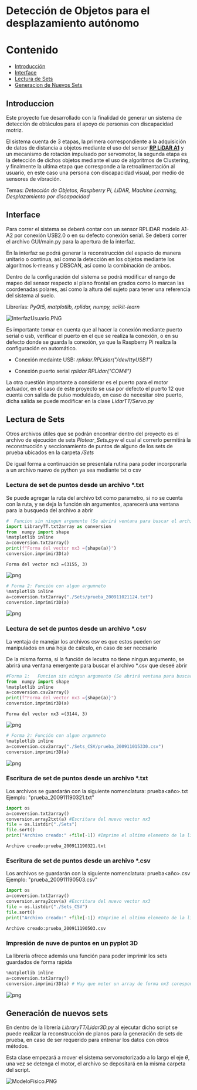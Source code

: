 # Detección de Objetos para el desplazamiento autónomo

# Contenido

* [Introducción](#intro)
* [Interface](#interface)
* [Lectura de Sets](#sets)
* [Generacion de Nuevos Sets](#nuevosSets)

## Introduccion <a id='intro'></a>
Este proyecto fue desarrollado con la finalidad de generar un sistema de detección de obtáculos para el apoyo de personas con discapacidad motriz.

El sistema cuenta de 3 etapas, la primera correspondiente a la adquisición de datos de distancia a objetos mediante el uso del sensor __[RP LiDAR A1](https://uelectronics.com/producto/rplidar-a1m8-r6-escaner-laser-360/)__  y un mecanismo de rotación impulsado por servomotor, la segunda etapa es la detección de dichos objetos mediante el uso de algoritmos de Clustering, y finalmente la ultima etapa que corresponde a la retroalimentación al usuario, en este caso una persona con discapacidad visual, por medio de sensores de vibración.


Temas: _Detección de Objetos, Raspberry Pi, LiDAR, Machine Learning, Desplazamiento por discapacidad_

## Interface <a id='interface'></a>

Para correr el sistema se deberá contar con un sensor RPLiDAR modelo A1-A2 por conexión USB2.0 o en su defecto conexión seríal. 
Se deberá correr el archivo GUI/main.py para la apertura de la interfaz.

En la interfaz se podrá generar la reconstrucción del espacio de manera unitario o continua, así como la detección en los objetos mediante los algoritmos k-means y DBSCAN, así como la combinación de ambos.

Dentro de la configuración del sistema se podrá modificar el rango de mapeo del sensor respecto al plano frontal en grados como lo marcan las coordenadas polares, así como la altura del sujeto para tener una referencia del sistema al suelo.

Librerías: _PyQt5, matplotlib, rplidar, numpy, scikit-learn_

![InterfazUsuario.PNG](ca7541ce-d14a-4d2a-ab6c-67b6513fcafd.PNG)

Es importante tomar en cuenta que al hacer la conexión mediante puerto serial o usb, verificar el puerto en el que se realiza la conexión, o en su defecto donde se guarda la conexión, ya que la Raspberry Pi realiza la configuración en automático.

* Conexión medainte USB: _rplidar.RPLidar("/dev/ttyUSB1")_

* Conexión puerto serial _rplidar.RPLidar("COM4")_

La otra cuestión importante a considerar es el puerto para el motor actuador, en el caso de este proyecto se usa por defecto el puerto 12 que cuenta con salida de pulso moduldado, en caso de necesitar otro puerto, dicha salida se puede modificar en la clase _LidarTT/Servo.py_


## Lectura de Sets <a id='sets'></a>
Otros archivos útiles que se podrán encontrar dentro del proyecto es el archivo de ejecución de sets _Plotear_Sets.pyw_ el cual al correrlo permitirá la reconstrucción y seccionamiento de puntos de alguno de los sets de prueba ubicados en la carpeta _/Sets_

De igual forma a continuación se presentala rutina para poder incorporarla a un archivo nuevo de python ya sea mediante txt o csv

### Lectura de set de puntos desde un archivo *.txt
Se puede agregar la ruta del archivo txt como parametro, si no se cuenta con la ruta, y se deja la función sin argumentos, aparecerá una ventana para la busqueda del archivo a abrir

```python
#  Funcion sin ningun argumento (Se abrirá ventana para buscar el archivo)
import LibraryTT.txt2array as conversion
from  numpy import shape
%matplotlib inline
a=conversion.txt2array()
print(f"Forma del vector nx3 ={shape(a)}")
conversion.imprimir3D(a)
```

    Forma del vector nx3 =(3155, 3)
    


    
![png](output_10_1.png)
    



```python
# Forma 2: Función con algun argumneto
%matplotlib inline
a=conversion.txt2array("./Sets/prueba_200911021124.txt")
conversion.imprimir3D(a)
```


    
![png](output_11_0.png)
    


### Lectura de set de puntos desde un archivo *.csv
La ventaja de manejar los archivos csv es que estos pueden ser manipulados en una hoja de calculo, en caso de ser necesario

De la misma forma, si la función de lecutra no tiene ningun argumento, se abrirá una ventana emergente para buscar el archivo *.csv que deseé abrir

```python
#Forma 1:   Funcion sin ningun argumento (Se abrirá ventana para buscar el archivo)
from  numpy import shape
%matplotlib inline
a=conversion.csv2array()
print(f"Forma del vector nx3 ={shape(a)}")
conversion.imprimir3D(a)
```

    Forma del vector nx3 =(3144, 3)
    


    
![png](output_14_1.png)
    



```python
# Forma 2: Función con algun argumneto
%matplotlib inline
a=conversion.csv2array("./Sets_CSV/prueba_200911015330.csv")
conversion.imprimir3D(a)
```


    
![png](output_15_0.png)
    


### Escritura de set de puntos desde un archivo *.txt
Los archivos se guardarán con la siguiente nomenclatura:
    prueba<año><mes><dia><hora><minutos><segundos>.txt
    Ejemplo: "prueba_200911190321.txt"

```python
import os
a=conversion.txt2array()
conversion.array2txt(a) #Escritura del nuevo vector nx3
file = os.listdir("./Sets")
file.sort()
print("Archivo creado:" +file[-1]) #Imprime el ultimo elemento de la lista
```

    Archivo creado:prueba_200911190321.txt
    

### Escritura de set de puntos desde un archivo *.csv
Los archivos se guardarán con la siguiente nomenclatura:
    prueba<año><mes><dia><hora><minutos><segundos>.csv
    Ejemplo: "prueba_200911190503.csv"

```python
import os
a=conversion.txt2array()
conversion.array2csv(a) #Escritura del nuevo vector nx3
file = os.listdir("./Sets_CSV")
file.sort()
print("Archivo creado:" +file[-1]) #Imprime el ultimo elemento de la lista
```

    Archivo creado:prueba_200911190503.csv
    

### Impresión de nuve de puntos en un pyplot 3D
La librería ofrece además una función para poder imprimir los sets guardados de forma rápida

```python
%matplotlib inline
a=conversion.txt2array()
conversion.imprimir3D(a) # Hay que meter un array de forma nx3 corespondiente los sets de puntos LiDAR
```


    
![png](output_24_0.png)
    


## Generación de nuevos sets <a id='nuevosSets'></a>
En dentro de la librería _LibraryTT/Lidar3D.py_ al ejecutar dicho script se puede realizar la reconstrucción de planos para la generación de sets de prueba, en caso de ser requerido para entrenar los datos con otros métodos.

Esta clase empezará a mover el sistema servomotorizado a lo largo el eje  *θ*, una vez se detenga el motor, el archivo se depositará en la misma carpeta del script.

![ModeloFisico.PNG](74cac427-4c89-4015-8e4e-78025ea07d42.PNG)

